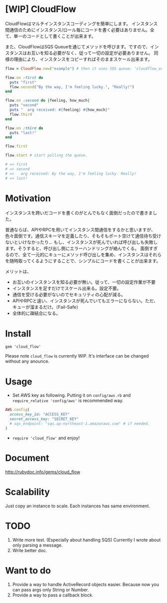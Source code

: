 [WIP] CloudFlow
=========

CloudFlowはマルチインスタンスコーディングを簡単にします。
インスタンス間通信のためにインスタンス/ロール毎にコードを書く必要はありません。全て、単一のコードとして書くことが出来ます。

また、CloudFlowはSQS Queueを通じてメソッドを呼びます。ですので、インスタンスはお互いを知る必要がなく、従って一切の設定が必要ありません。
同様の理由により、インスタンスをコピーすればそのままスケール出来ます。

```ruby
flow = CloudFlow.new("example") # then it uses SQS queue: 'cloudflow_example'

flow.on :first do
  puts "first"
  flow.second("By the way, I'm feeling lucky.", "Really!")
end

flow.on :second do |feeling, how_much|
  puts "second"
  puts "  arg received: #{feeling} #{how_much}"
  flow.third
end

flow.on :third do
  puts "last!"
end

flow.first

flow.start # start polling the queue.

# => first 
# => second
# =>   arg received: By the way, I'm feeling lucky. Really!
# => last!
```

Motivation
=========

インスタンスを跨いだコードを書くのがとんでもなく面倒だったので書きました。

普通ならば、APIやRPCを用いてインスタンス間通信をするかと思いますが、色々面倒です。通信スキーマを定義したり、そもそもポート空けて通信待ち受けないといけなかったり…
もし、インスタンスが死んでいれば呼び出しも失敗します。そうすると、呼び出し側にエラーハンドリングが絡んでくる。
面倒すぎるので、全て一元的にキューにメソッド呼び出しを集め、インスタンスはそれらを随時取ってくるようにすることで、シンプルにコードを書くことが出来ます。

メリットは、

- お互いのインスタンスを知る必要が無い。従って、一切の設定作業が不要
- インスタンスを足すだけでスケール出来る。設定不要。
- 通信を受ける必要がないのでセキュリティの心配が減る。
- APIやRPCと違い、インスタンスが死んでいてもエラーにならない。ただ、キューが溜まるだけ。（Fail-Safe）
- 全体的に疎結合になる。

Install
=========

`gem 'cloud_flow'`

Please note `cloud_flow` is currently WIP.
It's interface can be changed without any anounce.

Usage
=========

- Set AWS key as following. Putting it on `config/aws.rb` and `require_relative 'config/aws'` is recommended way.

```ruby
AWS.config(
  access_key_id: "ACCESS_KEY"
  secret_access_key: "SECRET_KEY"
  # sqs_endpoint: "sqs.ap-northeast-1.amazonaws.com" # if needed.
)
```

- `require 'cloud_flow'` and enjoy!


Document
=========

http://rubydoc.info/gems/cloud_flow

Scalability
=========

Just copy an instance to scale. Each instances has same environment.

TODO
=========
1. Write more test. (Especially about handling SQS) Currently I wrote about only parsing a message. 
2. Write better doc.

Want to do
========
1. Provide a way to handle ActiveRecord objects easier. Because now you can pass args only String or Number.
2. Provide a way to pass a callback block.
